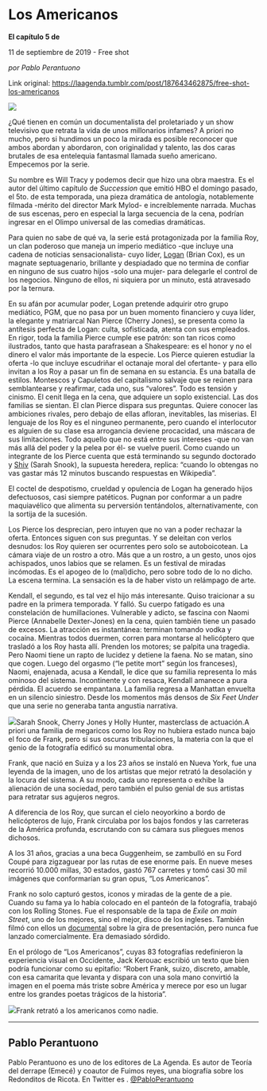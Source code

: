 # Los Americanos

**El capítulo 5 de**

11 de septiembre de 2019 - Free shot

_por Pablo Perantuono_

Link original: https://laagenda.tumblr.com/post/187643462875/free-shot-los-americanos

![](https://64.media.tumblr.com/d6399b06d21283400aa7d2621a9ba3c8/ff52083e11ca5f47-3b/s500x750/2cfb7c270b177e18f6101420123749384b8d027d.jpg)

¿Qué tienen en común un documentalista del proletariado y un show televisivo que retrata la vida de unos millonarios infames? A priori no mucho, pero si hundimos un poco la mirada es posible reconocer que ambos abordan y abordaron, con originalidad y talento, las dos caras brutales de esa entelequia fantasmal llamada sueño americano. Empecemos por la serie. 

Su nombre es Will Tracy y podemos decir que hizo una obra maestra. Es el autor del último capítulo de *Succession* que emitió HBO el domingo pasado, el 5to. de esta temporada, una pieza dramática de antología, notablemente filmada -mérito del director Mark Mylod- e increíblemente narrada. Muchas de sus escenas, pero en especial la larga secuencia de la cena, podrían ingresar en el Olimpo universal de las comedias dramáticas. 

Para quien no sabe de qué va, la serie está protagonizada por la familia Roy, un clan poderoso que maneja un imperio mediático -que incluye una cadena de noticias sensacionalista- cuyo líder, [Logan](https://t.umblr.com/redirect?z=https%3A%2F%2Fwww.hbo.com%2Fsuccession%2Fcast-and-crew%2Flogan-roy&t=NGY0ZDk3YzQ1MTNhNGZmYjIyOWNjZGVkZmU3ZTM4YzM5ZTVkYTc5NixDemtrVXFtWQ%3D%3D&b=t%3AXDz46txpppLgDp7rJlWQpw&p=https%3A%2F%2Flaagenda.tumblr.com%2Fpost%2F187643462875%2Ffree-shot-los-americanos&m=1&ts=1705437912) (Brian Cox), es un magnate septuagenario, brillante y despiadado que no termina de confiar en ninguno de sus cuatro hijos -solo una mujer- para delegarle el control de los negocios. Ninguno de ellos, ni siquiera por un minuto, está atravesado por la ternura. 

En su afán por acumular poder, Logan pretende adquirir otro grupo mediático, PGM, que no pasa por un buen momento financiero y cuya líder, la elegante y matriarcal Nan Pierce (Cherry Jones), se presenta como la antítesis perfecta de Logan: culta, sofisticada, atenta con sus empleados. En rigor, toda la familia Pierce cumple ese patrón: son tan ricos como ilustrados, tanto que hasta parafrasean a Shakespeare: es el honor y no el dinero el valor más importante de la especie. Los Pierce quieren estudiar la oferta -lo que incluye escudriñar el octanaje moral del ofertante- y para ello invitan a los Roy a pasar un fin de semana en su estancia. Es una batalla de estilos. Montescos y Capuletos del capitalismo salvaje que se reúnen para semblantearse y reafirmar, cada uno, sus “valores”. Todo es tensión y cinismo. El cenit llega en la cena, que adquiere un soplo existencial. Las dos familias se sientan. El clan Pierce dispara sus preguntas. Quiere conocer las ambiciones rivales, pero debajo de ellas afloran, inevitables, las miserias. El lenguaje de los Roy es el ninguneo permanente, pero cuando el interlocutor es alguien de su clase esa arrogancia deviene procacidad, una máscara de sus limitaciones. Todo aquello que no está entre sus intereses -que no van más allá del poder y la pelea por él- se vuelve pueril. Como cuando un integrante de los Pierce cuenta que está terminando su segundo doctorado y [Shiv](https://t.umblr.com/redirect?z=https%3A%2F%2Fwww.hbo.com%2Fsuccession%2Fcast-and-crew%2Fshiv-roy&t=MzI3YzM3NzAyMTRlMGU0ZDYzZWMzM2E1NWUwNWY2NjQ0OTY0YmUxZCxDemtrVXFtWQ%3D%3D&b=t%3AXDz46txpppLgDp7rJlWQpw&p=https%3A%2F%2Flaagenda.tumblr.com%2Fpost%2F187643462875%2Ffree-shot-los-americanos&m=1&ts=1705437912) (Sarah Snook), la supuesta heredera, replica: “cuando lo obtengas no vas gastar más 12 minutos buscando respuestas en Wikipedia”.  

El coctel de despotismo, crueldad y opulencia de Logan ha generado hijos defectuosos, casi siempre patéticos. Pugnan por conformar a un padre maquiavélico que alimenta su perversión tentándolos, alternativamente, con la sortija de la sucesión. 

Los Pierce los desprecian, pero intuyen que no van a poder rechazar la oferta. Entonces siguen con sus preguntas. Y se deleitan con verlos desnudos: los Roy quieren ser ocurrentes pero solo se autoboicotean. La cámara viaje de un rostro a otro. Más que a un rostro, a un gesto, unos ojos achispados, unos labios que se relamen. Es un festival de miradas incómodas. Es el apogeo de lo (mal)dicho, pero sobre todo de lo no dicho. La escena termina. La sensación es la de haber visto un relámpago de arte. 

Kendall, el segundo, es tal vez el hijo más interesante. Quiso traicionar a su padre en la primera temporada. Y falló. Su cuerpo fatigado es una constelación de humillaciones. Vulnerable y adicto, se fascina con Naomi Pierce (Annabelle Dexter-Jones) en la cena, quien también tiene un pasado de excesos. La atracción es instantánea: terminan tomando vodka y cocaína. Mientras todos duermen, corren para montarse al helicóptero que trasladó a los Roy hasta allí. Prenden los motores; se palpita una tragedia. Pero Naomi tiene un rapto de lucidez y detiene la faena. No se matan, sino que cogen. Luego del orgasmo (“le petite mort” según los franceses), Naomi, enajenada, acusa a Kendall, le dice que su familia representa lo más ominoso del sistema. Incontinente y con resaca, Kendall amanece a pura pérdida. El acuerdo se empantana. La familia regresa a Manhattan envuelta en un silencio siniestro. Desde los momentos más densos de *Six Feet Under* que una serie no generaba tanta angustia narrativa. 

![](https://64.media.tumblr.com/b2d89878cc2cb8405b3aa5b40854867e/ff52083e11ca5f47-58/s500x750/e728df30243132080ed632bcae82c0c535b8c6f9.jpg)Sarah Snook, Cherry Jones y Holly Hunter, masterclass de actuación.A priori una familia de megaricos como los Roy no hubiera estado nunca bajo el foco de Frank, pero sí sus oscuras tribulaciones, la materia con la que el genio de la fotografía edificó su monumental obra. 

Frank, que nació en Suiza y a los 23 años se instaló en Nueva York, fue una leyenda de la imagen, uno de los artistas que mejor retrató la desolación y la locura del sistema. A su modo, cada uno representa o exhibe la alienación de una sociedad, pero también el pulso genial de sus artistas para retratar sus agujeros negros. 

A diferencia de los Roy, que surcan el cielo neoyorkino a bordo de helicópteros de lujo, Frank circulaba por los bajos fondos y las carreteras de la América profunda, escrutando con su cámara sus pliegues menos dichosos. 





A los 31 años, gracias a una beca Guggenheim, se zambulló en su Ford Coupé para zigzaguear por las rutas de ese enorme país. En nueve meses recorrió 10.000 millas, 30 estados, gastó 767 carretes y tomó casi 30 mil imágenes que conformarían su gran opus, “Los Americanos”. 

Frank no solo capturó gestos, iconos y miradas de la gente de a pie. Cuando su fama ya lo había colocado en el panteón de la fotografía, trabajó con los Rolling Stones. Fue el responsable de la tapa de *Exile on main Street*, uno de los mejores, sino el mejor, disco de los ingleses. También filmó con ellos un [documental](https://www.youtube.com/watch?v=FQeZPrQFwlk) sobre la gira de presentación, pero nunca fue lanzado comercialmente. Era demasiado sórdido. 

En el prólogo de “Los Americanos”, cuyas 83 fotografías redefinieron la experiencia visual en Occidente, Jack Kerouac escribió un texto que bien podría funcionar como su epitafio: “Robert Frank, suizo, discreto, amable, con esa camarita que levanta y dispara con una sola mano convirtió la imagen en el poema más triste sobre América y merece por eso un lugar entre los grandes poetas trágicos de la historia”. 

![](https://64.media.tumblr.com/78fc0160ed7f38bd709e030d904409f6/ff52083e11ca5f47-ef/s500x750/6d7580dd3d0929560944e6c0c3dc43e8acbeec7e.jpg)Frank retrató a los americanos como nadie.

---

 Pablo Perantuono
-----------------

 Pablo Perantuono es uno de los editores de La Agenda. Es autor de Teoría del derrape (Emecé) y coautor de Fuimos reyes, una biografía sobre los Redonditos de Ricota. En Twitter es . [@PabloPerantuono](https://twitter.com/PabloPerantuono) 

